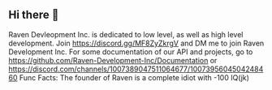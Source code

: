 ## Hi there 👋

Raven Devleopment Inc. is dedicated to low level, as well as high level development. 
Join https://discord.gg/MF8ZyZkrgV and DM me to join Raven Development Inc.
For some documentation of our API and projects, go to https://github.com/Raven-Development-Inc/Documentation or https://discord.com/channels/1007389047511064677/1007395604504248460
Func Facts: The founder of Raven is a complete idiot with -100 IQ(jk)
